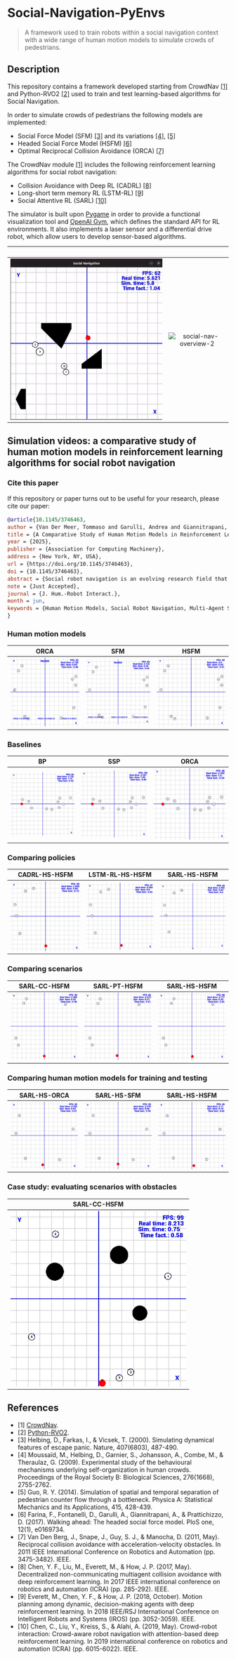 # Social-Navigation-PyEnvs

> A framework used to train robots within a social navigation context with a wide range of human motion models to simulate crowds of pedestrians.

## Description

This repository contains a framework developed starting from CrowdNav [[1]](#crowdnav) and Python-RVO2 [[2]](#pythonrvo2) used to train and test learning-based algorithms for Social Navigation.

In order to simulate crowds of pedestrians the following models are implemented:
- Social Force Model (SFM) [[3]](#sfm) and its variations [[4]](#sfm_moussaid), [[5]](#sfm_guo)
- Headed Social Force Model (HSFM) [[6]](#hsfm)
- Optimal Reciprocal Collision Avoidance (ORCA) [[7]](#orca)


The CrowdNav module [[1]](#crowdnav) includes the following reinforcement learning algorithms for social robot navigation:
- Collision Avoidance with Deep RL (CADRL) [[8]](#cadrl)
- Long-short term memory RL (LSTM-RL) [[9]](#lstmrl)
- Social Attentive RL (SARL) [[10]](#sarl)

The simulator is built upon [Pygame](https://www.pygame.org/) in order to provide a functional visualization tool and [OpenAI Gym](https://gymnasium.farama.org/), which defines the standard API for RL environments. It also implements a laser sensor and a differential drive robot, which allow users to develop sensor-based algorithms.

&nbsp;|&nbsp;|
:-:|:-:|
![social-nav-overview-1](.images/social-nav-overview-1.gif)|![social-nav-overview-2](.images/social-nav-overview-2.gif)

## Simulation videos: a comparative study of human motion models in reinforcement learning algorithms for social robot navigation

### Cite this paper
If this repository or paper turns out to be useful for your research, please cite our paper:
```bibtex
@article{10.1145/3746463,
author = {Van Der Meer, Tommaso and Garulli, Andrea and Giannitrapani, Antonio and Quartullo, Renato},
title = {A Comparative Study of Human Motion Models in Reinforcement Learning Algorithms for Social Robot Navigation},
year = {2025},
publisher = {Association for Computing Machinery},
address = {New York, NY, USA},
url = {https://doi.org/10.1145/3746463},
doi = {10.1145/3746463},
abstract = {Social robot navigation is an evolving research field that aims to find efficient strategies to safely navigate dynamic environments populated by humans. A critical challenge in this domain is the accurate modeling of human motion, which directly impacts the design and evaluation of navigation algorithms. This paper presents a comparative study of two popular categories of human motion models used in social robot navigation, namely velocity-based models and force-based models. A system-theoretic representation of both model types is presented, which highlights their common feedback structure, although with different state variables. Several navigation policies based on reinforcement learning are trained and tested in various simulated environments involving pedestrian crowds modeled with these approaches. A comparative study is conducted to assess performance across multiple factors, including human motion model, navigation policy, scenario complexity and crowd density. The results highlight advantages and challenges of different approaches to modeling human behavior, as well as their role during training and testing of learning-based navigation policies. The findings offer valuable insights and guidelines for selecting appropriate human motion models when designing socially-aware robot navigation systems.},
note = {Just Accepted},
journal = {J. Hum.-Robot Interact.},
month = jun,
keywords = {Human Motion Models, Social Robot Navigation, Multi-Agent Systems, Motion Planning}
}
```

### Human motion models
ORCA|SFM|HSFM
:-:|:-:|:-:
![social-nav-overview-1](.images/A_CC-ORCA.gif) |![social-nav-overview-1](.images/A_CC-SFM.gif)|![social-nav-overview-1](.images/A_CC-HSFM.gif) 

### Baselines
BP|SSP|ORCA
:-:|:-:|:-:
![social-nav-overview-1](.images/B_BP_on_PT-ORCA.gif) |![social-nav-overview-1](.images/B_SSP_on_PT-ORCA.gif)|![social-nav-overview-1](.images/B_ORCA_on_PT-ORCA.gif) 

### Comparing policies
CADRL-HS-HSFM|LSTM-RL-HS-HSFM|SARL-HS-HSFM
:-:|:-:|:-:
![social-nav-overview-1](.images/E_CADRL-HS-HSFM_on_CC-HSFM.gif) |![social-nav-overview-1](.images/E_LSTM-HS-HSFM_on_CC-HSFM.gif)|![social-nav-overview-1](.images/E_SARL-HS-HSFM_on_CC-HSFM.gif) 

### Comparing scenarios
SARL-CC-HSFM|SARL-PT-HSFM|SARL-HS-HSFM
:-:|:-:|:-:
![social-nav-overview-1](.images/F_SARL-CC-HSFM_on_CC-HSFM.gif) |![social-nav-overview-1](.images/F_SARL-PT-HSFM_on_CC-HSFM.gif)|![social-nav-overview-1](.images/F_SARL-HS-HSFM_on_CC-HSFM.gif) 

### Comparing human motion models for training and testing
SARL-HS-ORCA|SARL-HS-SFM|SARL-HS-HSFM
:-:|:-:|:-:
![social-nav-overview-1](.images/C_SARL-HS-ORCA_on_CC-HSFM.gif) |![social-nav-overview-1](.images/C_SARL-HS-SFM_on_CC-HSFM.gif)|![social-nav-overview-1](.images/C_SARL-HS-HSFM_on_CC-HSFM.gif) 

### Case study: evaluating scenarios with obstacles
SARL-CC-HSFM|
:-:|
<img src=".images/D_SARL-HS-HSFM_on_CCSO-HSFM.gif" alt="SARL-CC-HSFM_with_static_obstacles" width="400"/>|

## References
<ul>
    <li id="crowdnav">[1] <a href="https://github.com/ChanganVR/RelationalGraphLearning">CrowdNav</a>.</li>
    <li id="pythonrvo2">[2] <a href="https://github.com/sybrenstuvel/Python-RVO2">Python-RVO2</a>.</li>
    <li id="sfm">[3] Helbing, D., Farkas, I., & Vicsek, T. (2000). Simulating dynamical features of escape panic. Nature, 407(6803), 487-490.</li>
    <li id="sfm_moussaid">[4] Moussaïd, M., Helbing, D., Garnier, S., Johansson, A., Combe, M., & Theraulaz, G. (2009). Experimental study of the behavioural mechanisms underlying self-organization in human crowds. Proceedings of the Royal Society B: Biological Sciences, 276(1668), 2755-2762.</li>
    <li id="sfm_guo">[5] Guo, R. Y. (2014). Simulation of spatial and temporal separation of pedestrian counter flow through a bottleneck. Physica A: Statistical Mechanics and its Applications, 415, 428-439.</li>
    <li id="hsfm">[6] Farina, F., Fontanelli, D., Garulli, A., Giannitrapani, A., & Prattichizzo, D. (2017). Walking ahead: The headed social force model. PloS one, 12(1), e0169734.</li>
    <li id="orca">[7] Van Den Berg, J., Snape, J., Guy, S. J., & Manocha, D. (2011, May). Reciprocal collision avoidance with acceleration-velocity obstacles. In 2011 IEEE International Conference on Robotics and Automation (pp. 3475-3482). IEEE.</li>
    <li id="cadrl">[8] Chen, Y. F., Liu, M., Everett, M., & How, J. P. (2017, May). Decentralized non-communicating multiagent collision avoidance with deep reinforcement learning. In 2017 IEEE international conference on robotics and automation (ICRA) (pp. 285-292). IEEE.</li>
    <li id="lstmrl">[9] Everett, M., Chen, Y. F., & How, J. P. (2018, October). Motion planning among dynamic, decision-making agents with deep reinforcement learning. In 2018 IEEE/RSJ International Conference on Intelligent Robots and Systems (IROS) (pp. 3052-3059). IEEE.</li>
    <li id="sarl">[10] Chen, C., Liu, Y., Kreiss, S., & Alahi, A. (2019, May). Crowd-robot interaction: Crowd-aware robot navigation with attention-based deep reinforcement learning. In 2019 international conference on robotics and automation (ICRA) (pp. 6015-6022). IEEE.</li>
</ul>